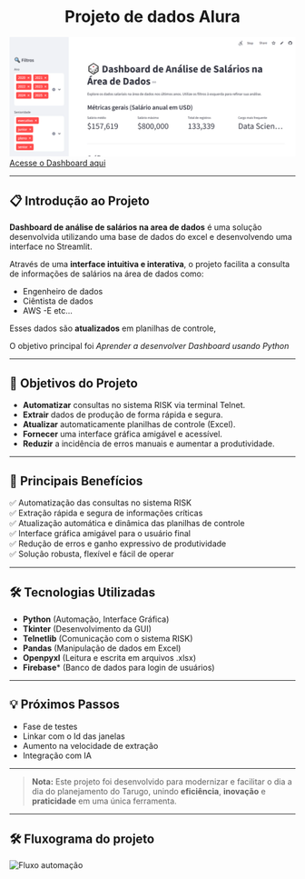 <h1 align="center"> Projeto de dados Alura </h1>

<p align="center">
  
![Banner](banner.png)
[Acesse o Dashboard aqui](https://dashboardalura-z6h4r9jfqiifguhudn8zzf.streamlit.app/)

</p>

---

## 📋 Introdução ao Projeto

**Dashboard de análise de salários na area de dados** é uma solução desenvolvida utilizando uma base de dados do excel e desenvolvendo uma interface no Streamlit.

Através de uma **interface intuitiva e interativa**, o projeto facilita a consulta de informações de salários na área de dados como:

- Engenheiro de dados
- Ciêntista de dados
- AWS
-E etc...

Esses dados são **atualizados** em planilhas de controle,

O objetivo principal foi *Aprender a desenvolver Dashboard usando Python* 

---

## 🚀 Objetivos do Projeto

- **Automatizar** consultas no sistema RISK via terminal Telnet.
- **Extrair** dados de produção de forma rápida e segura.
- **Atualizar** automaticamente planilhas de controle (Excel).
- **Fornecer** uma interface gráfica amigável e acessível.
- **Reduzir** a incidência de erros manuais e aumentar a produtividade.

---

## 🎯 Principais Benefícios

✅ Automatização das consultas no sistema RISK  
✅ Extração rápida e segura de informações críticas  
✅ Atualização automática e dinâmica das planilhas de controle  
✅ Interface gráfica amigável para o usuário final  
✅ Redução de erros e ganho expressivo de produtividade  
✅ Solução robusta, flexível e fácil de operar

---

## 🛠️ Tecnologias Utilizadas

- **Python** (Automação, Interface Gráfica)
- **Tkinter** (Desenvolvimento da GUI)
- **Telnetlib** (Comunicação com o sistema RISK)
- **Pandas** (Manipulação de dados em Excel)
- **Openpyxl** (Leitura e escrita em arquivos .xlsx)
- **Firebase*** (Banco de dados para login de usuários)

---

## 💡 Próximos Passos

- Fase de testes
- Linkar com o Id das janelas
- Aumento na velocidade de extração
- Integração com IA
  
---

> **Nota:** Este projeto foi desenvolvido para modernizar e facilitar o dia a dia do planejamento do Tarugo, unindo **eficiência**, **inovação** e **praticidade** em uma única ferramenta.

---

## 🛠️ Fluxograma do projeto

![Fluxo automação](https://github.com/user-attachments/assets/520d0b7e-5520-490e-8bc3-396ecad3f70f)



